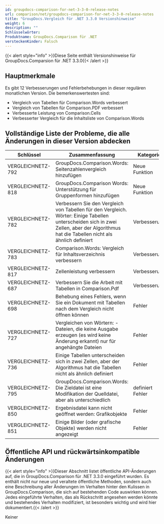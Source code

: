 ```yaml
---
id: groupdocs-comparison-for-net-3-3-0-release-notes
url: comparison/net/groupdocs-comparison-for-net-3-3-0-release-notes
title: "GroupDocs.Vergleich für .NET 3.3.0 Versionshinweise"
weight: 6
description: ""
Schlüsselwörter:
Produktname: GroupDocs.Comparison für .NET
versteckenKinder: Falsch
---
```

{{< alert style="info" >}}Diese Seite enthält Versionshinweise für GroupDocs.Comparsion für .NET 3.3.0{{< /alert >}}

## Hauptmerkmale

Es gibt 12 Verbesserungen und Fehlerbehebungen in dieser regulären monatlichen Version. Die bemerkenswertesten sind:

* Vergleich von Tabellen für Comparison.Words verbessert
* Vergleich von Tabellen für Comparison.PDF verbessert
* Verbesserte Leistung von Comparison.Cells
* Verbesserter Vergleich für die Inhaltsliste von Comparison.Words

## Vollständige Liste der Probleme, die alle Änderungen in dieser Version abdecken

| Schlüssel | Zusammenfassung | Kategorie |
| --- | --- | --- |
| VERGLEICHNETZ-792 | GroupDocs.Comparison.Words: Seitenzahlenvergleich hinzufügen | Neue Funktion |
| VERGLEICHNETZ-818 | GroupDocs.Comparison Words: Unterstützung für Gruppenformen hinzufügen | Neue Funktion |
| VERGLEICHNETZ-782 | Verbessern Sie den Vergleich von Tabellen für den Vergleich. Wörter: Einige Tabellen unterscheiden sich in zwei Zellen, aber der Algorithmus hat die Tabellen nicht als ähnlich definiert | Verbesserung |
| VERGLEICHNETZ-783 | Comparison.Words: Vergleich für Inhaltsverzeichnis verbessern | Verbesserung |
| VERGLEICHNETZ-817 | Zellenleistung verbessern | Verbesserung |
| VERGLEICHNETZ-687 | Verbessern Sie die Arbeit mit Tabellen in Comparison.Pdf | Verbesserung |
| VERGLEICHNETZ-698 | Behebung eines Fehlers, wenn Sie ein Dokument mit Tabellen nach dem Vergleich nicht öffnen können | Fehler |
| VERGLEICHNETZ-727 | Vergleichen von Wörtern: - Dateien, die keine Ausgabe erzeugen (es wird keine Änderung erkannt) nur für angehängte Dateien | Fehler |
| VERGLEICHNETZ-736 | Einige Tabellen unterscheiden sich in zwei Zellen, aber der Algorithmus hat die Tabellen nicht als ähnlich definiert | Fehler |
| VERGLEICHNETZ-795 | GroupDocs.Comparison.Words: Die Zieldatei ist eine Modifikation der Quelldatei, aber als unterschiedlich | definiert Fehler |
| VERGLEICHNETZ-850 | Ergebnisdatei kann nicht geöffnet werden: Grafikobjekte | Fehler |
| VERGLEICHNETZ-851 | Einige Bilder (oder grafische Objekte) werden nicht angezeigt | Fehler |

  


  



## Öffentliche API und rückwärtsinkompatible Änderungen

{{< alert style="info" >}}Dieser Abschnitt listet öffentliche API-Änderungen auf, die in GroupDocs.Comparison für .NET 3.3.0 eingeführt wurden. Es enthält nicht nur neue und veraltete öffentliche Methoden, sondern auch eine Beschreibung aller Änderungen im Verhalten hinter den Kulissen in GroupDocs.Comparison, die sich auf bestehenden Code auswirken können. Jedes eingeführte Verhalten, das als Rückschritt angesehen werden könnte und bestehendes Verhalten modifiziert, ist besonders wichtig und wird hier dokumentiert.{{< /alert >}}

Keiner

